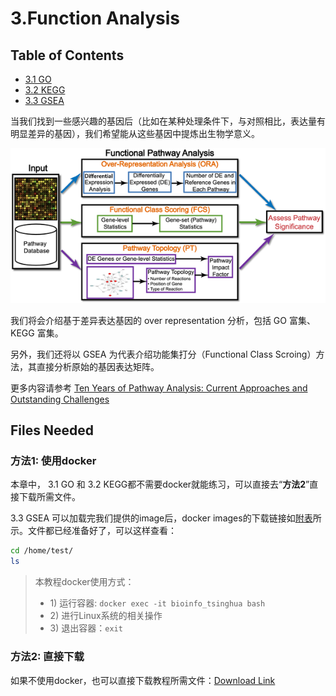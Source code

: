 # 3.Function Analysis

## Table of Contents

* [3.1 GO](3.1.go.md)
* [3.2 KEGG](3.2.kegg.md)
* [3.3 GSEA](3.3.gsea.md)

当我们找到一些感兴趣的基因后（比如在某种处理条件下，与对照相比，表达量有明显差异的基因），我们希望能从这些基因中提炼出生物学意义。

![Fig 1. Overview of existing pathway analysis methods using gene expression data as an example](../../.gitbook/assets/functiona-analysis.png)

我们将会介绍基于差异表达基因的 over representation 分析，包括 GO 富集、KEGG 富集。

另外，我们还将以 GSEA 为代表介绍功能集打分（Functional Class Scroing）方法，其直接分析原始的基因表达矩阵。

更多内容请参考 [Ten Years of Pathway Analysis: Current Approaches and Outstanding Challenges](https://doi.org/10.1371/journal.pcbi.1002375)

## Files Needed <a id="files"></a>

### 方法1: 使用docker

本章中， 3.1 GO 和 3.2 KEGG都不需要docker就能练习，可以直接去“**方法2**”直接下载所需文件。

3.3 GSEA 可以加载完我们提供的image后，docker images的下载链接如[附表](../../appendix/appendix-iv.-teaching.md#teaching-docker)所示。文件都已经准备好了，可以这样查看：

```bash
cd /home/test/
ls
```

> 本教程docker使用方式：
>
> * 1\) 运行容器:  `docker exec -it bioinfo_tsinghua bash`
> * 2\) 进行Linux系统的相关操作
> * 3\) 退出容器：`exit`

### 方法2: 直接下载

如果不使用docker，也可以直接下载教程所需文件：[Download Link](https://github.com/lulab/teaching_book/tree/master/files/PART_II)

